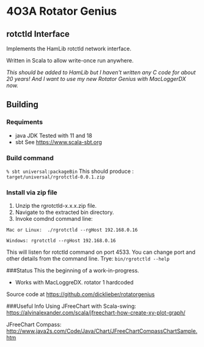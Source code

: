 # 4O3A Rotator Genius 
## rotctld Interface
Implements the HamLib rotctld network interface.

Written in Scala to allow write-once run anywhere.

*This should be added to HamLib but I haven't written any C code for about 20 years! And I want to use my new Rotator Genius with MacLoggerDX now.*


## Building
### Requiments
- java JDK Tested with 11 and 18
- sbt See https://www.scala-sbt.org

### Build command
`% sbt universal:packageBin`
This should produce :
`target/universal/rgrotctld-0.0.1.zip`

### Install via zip file
1. Unzip the rgrotctld-x.x.x.zip file. 
2. Navigate to the extracted bin directory.
3. Invoke comdnd command line:

`Mac or Linux:  ./rgrotctld --rgHost 192.168.0.16`

`Windows: rgrotctld --rgHost 192.168.0.16`

This will listen for rotctld command on port 4533. You can change port and other details from the command line. Trye:
`bin/rgrotctld --help`


###Status
This the beginning of a work-in-progress.
- Works with MacLoggreDX. rotator 1 hardcoded

Source code at https://github.com/dicklieber/rotatorgenius

###Useful Info
Using JFreeChart with Scala-swing: https://alvinalexander.com/scala/jfreechart-how-create-xy-plot-graph/

JFreeChart Compass: http://www.java2s.com/Code/Java/Chart/JFreeChartCompassChartSample.htm


